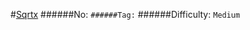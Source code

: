 #[Sqrtx](https://leetcode.com/problems/sqrtx/)
######No: ``
######Tag: ``
######Difficulty: `Medium`
